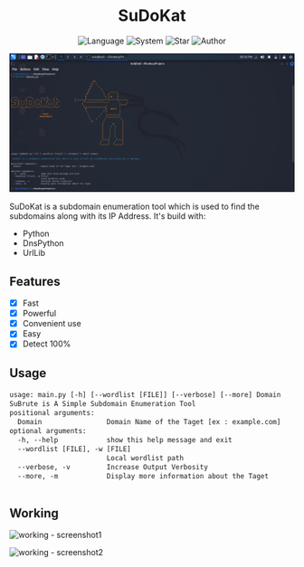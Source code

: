 <h1 align="center"> SuDoKat </h1>

<div align="center">
  
  ![Language](https://img.shields.io/badge/Language-Python-yellow.svg)
  ![System](https://img.shields.io/badge/System-Ubuntu%20&%20Linux-blueviolet)
  ![Star](https://img.shields.io/static/v1?label=%E2%AD%90&message=If%20Useful&style=style=flat&color=BC4E99")
  ![Author](https://img.shields.io/badge/Author-Anuj-white)

</div>

![](usage-SuDoKat.png)

SuDoKat is a subdomain enumeration tool which is used to find the subdomains along with its IP Address. It's build with:
- Python
- DnsPython
- UrlLib

## Features
- [x] Fast
- [x] Powerful
- [x] Convenient use
- [x] Easy
- [x] Detect 100%

## Usage

```
usage: main.py [-h] [--wordlist [FILE]] [--verbose] [--more] Domain
SuBrute is A Simple Subdomain Enumeration Tool 
positional arguments:
  Domain                Domain Name of the Taget [ex : example.com]
optional arguments:
  -h, --help            show this help message and exit
  --wordlist [FILE], -w [FILE]
                        Local wordlist path
  --verbose, -v         Increase Output Verbosity
  --more, -m            Display more information about the Taget
  
```

## Working


![working - screenshot1](https://user-images.githubusercontent.com/77694789/189346809-ff89a5cd-72a4-41f1-84aa-93cfe57ffe8d.png)


![working - screenshot2](https://user-images.githubusercontent.com/77694789/189346886-ea852881-42ec-43a2-a23f-4f3b4076a714.png)




